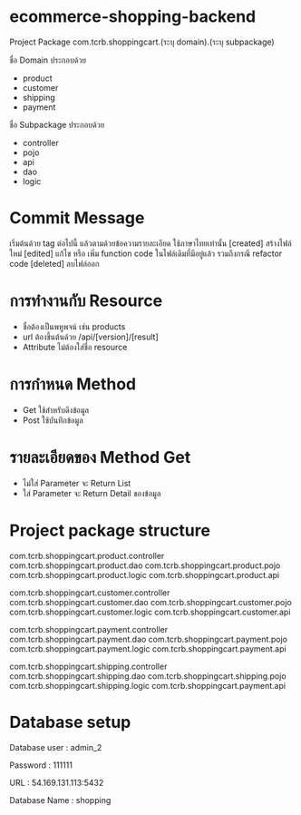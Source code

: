# ecommerce-shopping-backend

Project Package
com.tcrb.shoppingcart.(ระบุ domain).(ระบุ subpackage)

ชื่อ Domain ประกอบด้วย
  - product
  - customer
  - shipping
  - payment
  
 ชื่อ Subpackage ประกอบด้วย
  - controller
  - pojo
  - api
  - dao
  - logic
    
  
  # Commit Message
  เริ่มต้นด้วย tag ต่อไปนี้ แล้วตามด้วยข้อความรายละเอียด ใช้ภาษาไทยเท่านั้น
  [created] สร้างไฟล์ใหม่
  [edited] แก้ไข หรือ เพิ่ม function code ในไฟล์เดิมที่มีอยู่แล้ว รวมถึงกรณี refactor code
  [deleted] ลบไฟล์ออก
  
  
  # การทำงานกับ Resource
  - ชื่อต้องเป็นพหูพจน์ เช่น products
  - url ต้องขึ้นต้นด้วย /api/[version]/[result]
  - Attribute ไม่ต้องใส่ชื่อ resource
  
  # การกำหนด Method 
  - Get ใช้สำหรับดึงข้อมูล
  - Post ใช้บันทึกข้อมูล
  
  # รายละเอียดของ Method Get
  - ไม่ใส่ Parameter จะ Return List
  - ใส่ Parameter จะ Return Detail ของข้อมูล
  
  # Project package structure
  com.tcrb.shoppingcart.product.controller
  com.tcrb.shoppingcart.product.dao
  com.tcrb.shoppingcart.product.pojo
  com.tcrb.shoppingcart.product.logic
  com.tcrb.shoppingcart.product.api
  
  com.tcrb.shoppingcart.customer.controller
  com.tcrb.shoppingcart.customer.dao
  com.tcrb.shoppingcart.customer.pojo
  com.tcrb.shoppingcart.customer.logic
  com.tcrb.shoppingcart.customer.api
  
  com.tcrb.shoppingcart.payment.controller
  com.tcrb.shoppingcart.payment.dao
  com.tcrb.shoppingcart.payment.pojo
  com.tcrb.shoppingcart.payment.logic
  com.tcrb.shoppingcart.payment.api
  
  com.tcrb.shoppingcart.shipping.controller
  com.tcrb.shoppingcart.shipping.dao
  com.tcrb.shoppingcart.shipping.pojo
  com.tcrb.shoppingcart.shipping.logic
  com.tcrb.shoppingcart.payment.api
  
 # Database setup 
 Database user : admin_2
 
 Password : 111111
 
 URL : 54.169.131.113:5432
 
 Database Name : shopping
